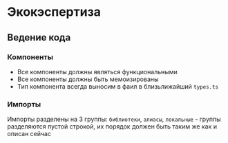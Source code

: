 # Экокэспертиза

## Ведение кода
### Компоненты
- Все компоненты должны являться функциональными
- Все компоненты должны быть мемоизированы
- Тип компонента всегда выносим в фаил в близьлижайший `types.ts`

### Импорты
Импорты разделены на 3 группы: `библиотеки`, `алиасы`, `локальные` - группы разделяются пустой строкой, их порядок должен быть таким же как и описан сейчас

